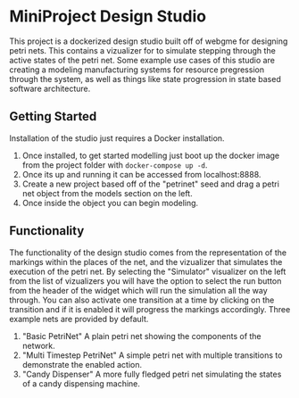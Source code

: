# MiniProject Design Studio
This project is a dockerized design studio built off of webgme for designing petri nets.
This contains a vizualizer for to simulate stepping through the active states of the petri net.
Some example use cases of this studio are creating a modeling manufacturing systems for resource pregression through the system, as well as things like state progression in state based software architecture.
## Getting Started
Installation of the studio just requires a Docker installation.  
  1. Once installed, to get started modelling just boot up the docker image from the project folder with `docker-compose up -d`.
  2. Once its up and running it can be accessed from localhost:8888.
  3. Create a new project based off of the "petrinet" seed and drag a petri net object from the models section on the left.
  4. Once inside the object you can begin modeling. 
## Functionality
The functionality of the design studio comes from the representation of the markings within the places of the net, and the vizualizer that simulates the execution of the petri net.
By selecting the "Simulator" visualizer on the left from the list of vizualizers you will have the option to select the run button from the header of the widget which will run the simulation all the way through. 
You can also activate one transition at a time by clicking on the transition and if it is enabled it will progress the markings accordingly.
Three example nets are provided by default. 
  1. "Basic PetriNet" A plain petri net showing the components of the network.
  2. "Multi Timestep PetriNet" A simple petri net with multiple transitions to demonstrate the enabled action.
  3. "Candy Dispenser" A more fully fledged petri net simulating the states of a candy dispensing machine. 
